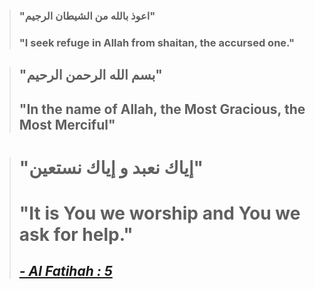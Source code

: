 > ### "اعوذ بالله من الشیطان الرجیم"
> ### "I seek refuge in Allah from shaitan, the accursed one."

> ## "بسم الله الرحمن الرحيم"
> ## "In the name of Allah, the Most Gracious, the Most Merciful"

> # "إياك نعبد و إياك نستعين"
> # "It is You we worship and You we ask for help."
> ## [*- Al Fatihah : 5*](https://quran.com/1/5?translations=20)
